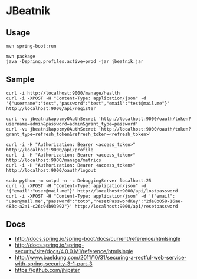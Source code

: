JBeatnik
========

Usage
-----

    mvn spring-boot:run

    mvn package 
    java -Dspring.profiles.active=prod -jar jbeatnik.jar


Sample
------

    curl -i http://localhost:9000/manage/health
    curl -i -XPOST -H "Content-Type: application/json" -d '{"username":"test","password":"test","email":"test@mail.me"}' http://localhost:9000/api/register 

    curl -vu jbeatnikapp:myOAuthSecret 'http://localhost:9000/oauth/token?username=admin&password=admin&grant_type=password'    
    curl -vu jbeatnikapp:myOAuthSecret 'http://localhost:9000/oauth/token?grant_type=refresh_token&refresh_token=<refresh_token>'
    
    curl -i -H "Authorization: Bearer <access_token>" http://localhost:9000/api/profile
    curl -i -H "Authorization: Bearer <access_token>" http://localhost:9000/manage/metrics
    curl -i -H "Authorization: Bearer <access_token>" http://localhost:9000/oauth/logout

    sudo python -m smtpd -n -c DebuggingServer localhost:25
    curl -i -XPOST -H "Content-Type: application/json" -d '{"email":"user@mail.me"}' http://localhost:9000/api/lostpassword
    curl -i -XPOST -H "Content-Type: application/json" -d '{"email": "user@mail.me","password":"toto","resetPasswordKey":"2de8b058-16ae-483c-a2a1-c26c94b93992"}' http://localhost:9000/api/resetpassword

    
Docs
----
* http://docs.spring.io/spring-boot/docs/current/reference/htmlsingle
* http://docs.spring.io/spring-security/site/docs/4.0.0.M1/reference/htmlsingle
* http://www.baeldung.com/2011/10/31/securing-a-restful-web-service-with-spring-security-3-1-part-3
* https://github.com/jhipster

